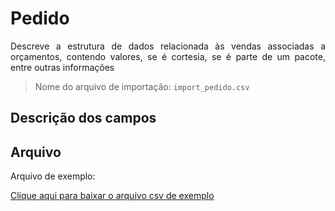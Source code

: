 # Pedido

<p align="justify"> 
Descreve a estrutura de dados relacionada às vendas associadas a orçamentos, contendo valores, se é cortesia, se é parte de um pacote, entre outras informações </p>

> Nome do arquivo de importação: `import_pedido.csv`

## Descrição dos campos

[](tables/campos.md ':include')


## Arquivo
<p align="justify">Arquivo de exemplo:</p>

[Clique aqui para baixar o arquivo csv de exemplo](../../arquivos_exemplos/import_pedido.csv ':ignore')

